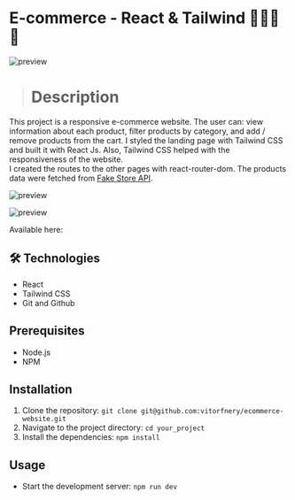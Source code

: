 # E-commerce - React & Tailwind 🛒👜🛒👜

![preview](./.github/preview_intro.gif)

> # Description 

This project is a responsive e-commerce website. The user can: view information about each product, filter products by category, and add / remove products from the cart. 
I styled the landing page with Tailwind CSS and built it with React Js. Also, Tailwind CSS helped with the responsiveness of the website.   
I created the routes to the other pages with react-router-dom.
The products data were fetched from [Fake Store API](https://fakestoreapi.com/).   


![preview](./.github/preview_products.gif)

![preview](./.github/preview_responsiveness.gif)

Available here:

## 🛠️ Technologies 

- React 
- Tailwind CSS
- Git and Github

## Prerequisites

- Node.js
- NPM

## Installation

1. Clone the repository: `git clone git@github.com:vitorfnery/ecommerce-website.git`
2. Navigate to the project directory: `cd your_project`
3. Install the dependencies: `npm install`

## Usage

- Start the development server: `npm run dev`
